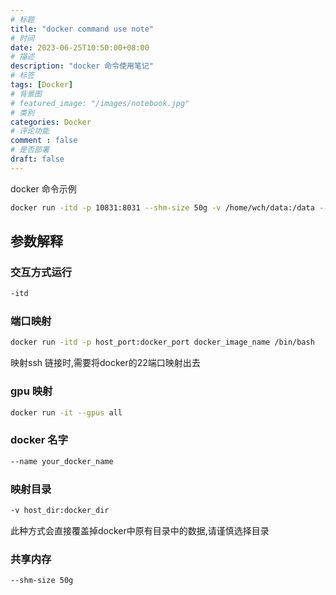 ```yaml
---
# 标题
title: "docker command use note"
# 时间
date: 2023-06-25T10:50:00+08:00
# 描述
description: "docker 命令使用笔记"
# 标签
tags: [Docker]
# 背景图
# featured_image: "/images/notebook.jpg"
# 类别
categories: Docker
# 评论功能
comment : false
# 是否部署
draft: false 
---
```


docker 命令示例
``` bash
docker run -itd -p 10831:8031 --shm-size 50g -v /home/wch/data:/data --gpus all --name wch_yolo_test2 ultralytics/ultralytics:latest /bin/bash
```
## 参数解释

### 交互方式运行
```bash
-itd
```


### 端口映射
``` bash
docker run -itd -p host_port:docker_port docker_image_name /bin/bash
```
映射ssh 链接时,需要将docker的22端口映射出去  

### gpu 映射
``` bash
docker run -it --gpus all
```

### docker 名字 
``` bash
--name your_docker_name
```

### 映射目录
```bash
-v host_dir:docker_dir
```
此种方式会直接覆盖掉docker中原有目录中的数据,请谨慎选择目录

### 共享内存
```bash
--shm-size 50g
```